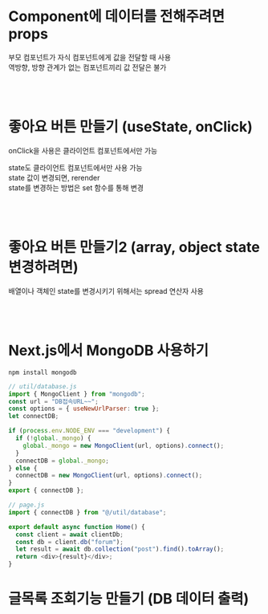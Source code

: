 # Component에 데이터를 전해주려면 props

부모 컴포넌트가 자식 컴포넌트에게 값을 전달할 때 사용 <br>
역방향, 방향 관계가 없는 컴포넌트끼리 값 전달은 불가

<br>
<br>

# 좋아요 버튼 만들기 (useState, onClick)

onClick을 사용은 클라이언트 컴포넌트에서만 가능 <br>

state도 클라이언트 컴포넌트에서만 사용 가능 <br>
state 값이 변경되면, rerender <br>
state를 변경하는 방법은 set 함수를 통해 변경

<br>
<br>

# 좋아요 버튼 만들기2 (array, object state 변경하려면)

배열이나 객체인 state를 변경시키기 위해서는 spread 연산자 사용

<br>
<br>

# Next.js에서 MongoDB 사용하기

`npm install mongodb`

```js
// util/database.js
import { MongoClient } from "mongodb";
const url = "DB접속URL~~";
const options = { useNewUrlParser: true };
let connectDB;

if (process.env.NODE_ENV === "development") {
  if (!global._mongo) {
    global._mongo = new MongoClient(url, options).connect();
  }
  connectDB = global._mongo;
} else {
  connectDB = new MongoClient(url, options).connect();
}
export { connectDB };
```

```js
// page.js
import { connectDB } from "@/util/database";

export default async function Home() {
  const client = await clientDb;
  const db = client.db("forum");
  let result = await db.collection("post").find().toArray();
  return <div>{result}</div>;
}
```

# 글목록 조회기능 만들기 (DB 데이터 출력)
